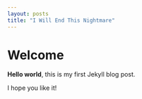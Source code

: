 ```yaml
---
layout: posts
title: "I Will End This Nightmare"
--- 
```


# Welcome
**Hello world**, this is my first Jekyll blog post.

I hope you like it!
